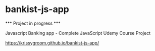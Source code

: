 # bankist-js-app

*** Project in progress ***

Javascript Banking app - Complete JavaScript Udemy Course Project

https://krissygroom.github.io/bankist-js-app/


